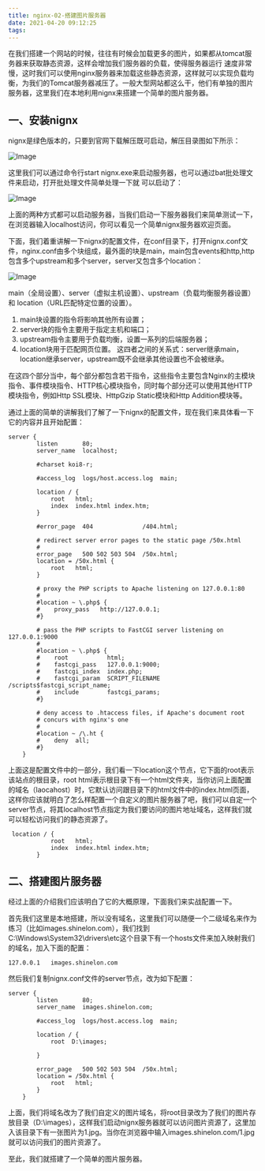 ```yaml
---
title: nginx-02-搭建图片服务器
date: 2021-04-20 09:12:25
tags:
---
```


在我们搭建一个网站的时候，往往有时候会加载更多的图片，如果都从tomcat服务器来获取静态资源，这样会增加我们服务器的负载，使得服务器运行 速度非常慢，这时我们可以使用nginx服务器来加载这些静态资源，这样就可以实现负载均衡，为我们的Tomcat服务器减压了。一般大型网站都这么干，他们有单独的图片服务器，这里我们在本地利用nignx来搭建一个简单的图片服务器。

## 一、安装nignx

nignx是绿色版本的，只要到官网下载解压既可启动，解压目录图如下所示：

![Image](https://mmbiz.qpic.cn/mmbiz_png/JfTPiahTHJhoty2G93IHlGMySSUwnawYO0q6XiaO29lAOHcYLTOcJIiaoqOQu0Iu2P2pbp4wGMGVaibAerUiau4BcrQ/640?wx_fmt=png&wxfrom=5&wx_lazy=1&wx_co=1)

这里我们可以通过命令行start nignx.exe来启动服务器，也可以通过bat批处理文件来启动，打开批处理文件简单处理一下就 可以启动了：

![Image](https://mmbiz.qpic.cn/mmbiz_png/JfTPiahTHJhoty2G93IHlGMySSUwnawYO5I0AROmR7uyjzT8L1ZwHzmmZ218JPxTtkJa6j2MWVNQA63BdibG5VBg/640?wx_fmt=png&wxfrom=5&wx_lazy=1&wx_co=1)

上面的两种方式都可以启动服务器，当我们启动一下服务器我们来简单测试一下，在浏览器输入localhost访问，你可以看见一个简单nignx服务器欢迎页面。

下面，我们着重讲解一下nignx的配置文件，在conf目录下，打开nignx.conf文件，nginx.conf由多个块组成，最外面的块是main，main包含events和http,http包含多个upstream和多个server，server又包含多个location：

![Image](https://mmbiz.qpic.cn/mmbiz_png/JfTPiahTHJhoty2G93IHlGMySSUwnawYO7JEQPfRYQ3eML9BEEVA9kWDcYLxAScu5O8yrhjsyPwtQibk7CSMjKwQ/640?wx_fmt=png&wxfrom=5&wx_lazy=1&wx_co=1)

main（全局设置）、server（虚拟主机设置）、upstream（负载均衡服务器设置）和 location（URL匹配特定位置的设置）。

1. main块设置的指令将影响其他所有设置；
2. server块的指令主要用于指定主机和端口；
3. upstream指令主要用于负载均衡，设置一系列的后端服务器；
4. location块用于匹配网页位置。 这四者之间的关系式：server继承main，location继承server，upstream既不会继承其他设置也不会被继承。

在这四个部分当中，每个部分都包含若干指令，这些指令主要包含Nginx的主模块指令、事件模块指令、HTTP核心模块指令，同时每个部分还可以使用其他HTTP模块指令，例如Http SSL模块、HttpGzip Static模块和Http Addition模块等。

通过上面的简单的讲解我们了解了一下nignx的配置文件，现在我们来具体看一下它的内容并且开始配置：

```
server {
        listen       80;
        server_name  localhost;

        #charset koi8-r;

        #access_log  logs/host.access.log  main;

        location / {
            root   html;
            index  index.html index.htm;
        }

        #error_page  404              /404.html;

        # redirect server error pages to the static page /50x.html
        #
        error_page   500 502 503 504  /50x.html;
        location = /50x.html {
            root   html;
        }

        # proxy the PHP scripts to Apache listening on 127.0.0.1:80
        #
        #location ~ \.php$ {
        #    proxy_pass   http://127.0.0.1;
        #}

        # pass the PHP scripts to FastCGI server listening on 127.0.0.1:9000
        #
        #location ~ \.php$ {
        #    root           html;
        #    fastcgi_pass   127.0.0.1:9000;
        #    fastcgi_index  index.php;
        #    fastcgi_param  SCRIPT_FILENAME  /scripts$fastcgi_script_name;
        #    include        fastcgi_params;
        #}

        # deny access to .htaccess files, if Apache's document root
        # concurs with nginx's one
        #
        #location ~ /\.ht {
        #    deny  all;
        #}
    }
```

上面这是配置文件中的一部分，我们看一下location这个节点，它下面的root表示该站点的根目录，root html表示根目录下有一个html文件夹，当你访问上面配置的域名（laocahost）时，它默认访问跟目录下的html文件中的index.html页面，这样你应该就明白了怎么样配置一个自定义的图片服务器了吧，我们可以自定一个server节点，将其localhost节点指定为我们要访问的图片地址域名，这样我们就可以轻松访问我们的静态资源了。

```
 location / {
            root   html;
            index  index.html index.htm;
        }
```

## 二、搭建图片服务器

经过上面的介绍我们应该明白了它的大概原理，下面我们来实战配置一下。

首先我们这里是本地搭建，所以没有域名，这里我们可以随便一个二级域名来作为练习（比如images.shinelon.com），我们找到C:\Windows\System32\drivers\etc这个目录下有一个hosts文件来加入映射我们的域名，加入下面的配置：

```
127.0.0.1   images.shinelon.com
```

然后我们复制nignx.conf文件的server节点，改为如下配置：

```
server {
        listen       80;
        server_name  images.shinelon.com;

        #access_log  logs/host.access.log  main;

        location / {
            root  D:\images;
            
        }

        error_page   500 502 503 504  /50x.html;
        location = /50x.html {
            root   html;
        }
    }
```

上面，我们将域名改为了我们自定义的图片域名，将root目录改为了我们的图片存放目录（D:\images），这样我们启动nignx服务器就可以访问图片资源了，这里加入该目录下有一张图片为1.jpg。当你在浏览器中输入images.shinelon.com/1.jpg就可以访问我们的图片资源了。

至此，我们就搭建了一个简单的图片服务器。

